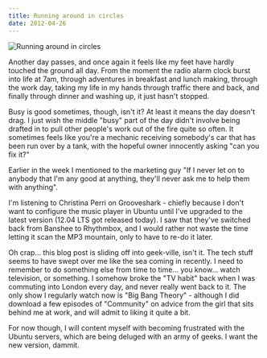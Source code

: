 ```yaml
---
title: Running around in circles
date: 2012-04-26
---
```


![Running around in circles](https://source.unsplash.com/7QCBakMyDCE/1600x900)

Another day passes, and once again it feels like my feet have hardly touched the ground all day. From the moment the radio alarm clock burst into life at 7am, through adventures in breakfast and lunch making, through the work day, taking my life in my hands through traffic there and back, and finally through dinner and washing up, it just hasn't stopped.

Busy is good sometimes, though, isn't it? At least it means the day doesn't drag. I just wish the middle "busy" part of the day didn't involve being drafted in to pull other people's work out of the fire quite so often. It sometimes feels like you're a mechanic receiving somebody's car that has been run over by a tank, with the hopeful owner innocently asking "can you fix it?"

Earlier in the week I mentioned to the marketing guy "If I never let on to anybody that I'm any good at anything, they'll never ask me to help them with anything".

I'm listening to Christina Perri on Grooveshark - chiefly because I don't want to configure the music player in Ubuntu until I've upgraded to the latest version (12.04 LTS got released today). I saw that they've switched back from Banshee to Rhythmbox, and I would rather not waste the time letting it scan the MP3 mountain, only to have to re-do it later.

Oh crap... this blog post is sliding off into geek-ville, isn't it. The tech stuff seems to have swept over me like the sea coming in recently. I need to remember to do something else from time to time... you know... watch television, or something. I somehow broke the "TV habit" back when I was commuting into London every day, and never really went back to it. The only show I regularly watch now is "Big Bang Theory" - although I did download a few episodes of "Community" on advice from the girl that sits behind me at work, and will admit to liking it quite a bit.

For now though, I will content myself with becoming frustrated with the Ubuntu servers, which are being deluged with an army of geeks. I want the new version, dammit.